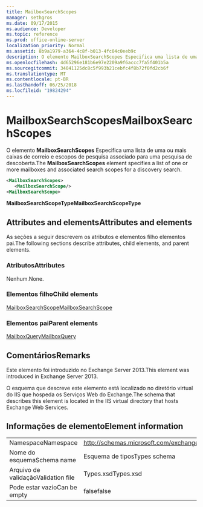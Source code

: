 ```yaml
---
title: MailboxSearchScopes
manager: sethgros
ms.date: 09/17/2015
ms.audience: Developer
ms.topic: reference
ms.prod: office-online-server
localization_priority: Normal
ms.assetid: 8b9a1979-a364-4c8f-b013-4fc04c0eeb9c
description: O elemento MailboxSearchScopes Especifica uma lista de uma ou mais caixas de correio e escopos de pesquisa associado para uma pesquisa de descoberta.
ms.openlocfilehash: 4d65296e181b6e97e2209a9f6accc7fa5f401b5a
ms.sourcegitcommit: 34041125dc8c5f993b21cebfc4f8b72f0fd2cb6f
ms.translationtype: MT
ms.contentlocale: pt-BR
ms.lasthandoff: 06/25/2018
ms.locfileid: "19824294"
---
```

# <a name="mailboxsearchscopes"></a><span data-ttu-id="f8632-103">MailboxSearchScopes</span><span class="sxs-lookup"><span data-stu-id="f8632-103">MailboxSearchScopes</span></span>

<span data-ttu-id="f8632-104">O elemento **MailboxSearchScopes** Especifica uma lista de uma ou mais caixas de correio e escopos de pesquisa associado para uma pesquisa de descoberta.</span><span class="sxs-lookup"><span data-stu-id="f8632-104">The **MailboxSearchScopes** element specifies a list of one or more mailboxes and associated search scopes for a discovery search.</span></span> 
  
```XML
<MailboxSearchScopes>
   <MailboxSearchScope/>
<MailboxSearchScope>
```

<span data-ttu-id="f8632-105">**MailboxSearchScopeType**</span><span class="sxs-lookup"><span data-stu-id="f8632-105">**MailboxSearchScopeType**</span></span>

## <a name="attributes-and-elements"></a><span data-ttu-id="f8632-106">Attributes and elements</span><span class="sxs-lookup"><span data-stu-id="f8632-106">Attributes and elements</span></span>

<span data-ttu-id="f8632-107">As seções a seguir descrevem os atributos e elementos filho elementos pai.</span><span class="sxs-lookup"><span data-stu-id="f8632-107">The following sections describe attributes, child elements, and parent elements.</span></span>
  
### <a name="attributes"></a><span data-ttu-id="f8632-108">Atributos</span><span class="sxs-lookup"><span data-stu-id="f8632-108">Attributes</span></span>

<span data-ttu-id="f8632-109">Nenhum.</span><span class="sxs-lookup"><span data-stu-id="f8632-109">None.</span></span>
  
### <a name="child-elements"></a><span data-ttu-id="f8632-110">Elementos filho</span><span class="sxs-lookup"><span data-stu-id="f8632-110">Child elements</span></span>

[<span data-ttu-id="f8632-111">MailboxSearchScope</span><span class="sxs-lookup"><span data-stu-id="f8632-111">MailboxSearchScope</span></span>](mailboxsearchscope.md)
  
### <a name="parent-elements"></a><span data-ttu-id="f8632-112">Elementos pai</span><span class="sxs-lookup"><span data-stu-id="f8632-112">Parent elements</span></span>

[<span data-ttu-id="f8632-113">MailboxQuery</span><span class="sxs-lookup"><span data-stu-id="f8632-113">MailboxQuery</span></span>](mailboxquery.md)
  
## <a name="remarks"></a><span data-ttu-id="f8632-114">Comentários</span><span class="sxs-lookup"><span data-stu-id="f8632-114">Remarks</span></span>

<span data-ttu-id="f8632-115">Este elemento foi introduzido no Exchange Server 2013.</span><span class="sxs-lookup"><span data-stu-id="f8632-115">This element was introduced in Exchange Server 2013.</span></span>
  
<span data-ttu-id="f8632-116">O esquema que descreve este elemento está localizado no diretório virtual do IIS que hospeda os Serviços Web do Exchange.</span><span class="sxs-lookup"><span data-stu-id="f8632-116">The schema that describes this element is located in the IIS virtual directory that hosts Exchange Web Services.</span></span>
  
## <a name="element-information"></a><span data-ttu-id="f8632-117">Informações de elemento</span><span class="sxs-lookup"><span data-stu-id="f8632-117">Element information</span></span>

|||
|:-----|:-----|
|<span data-ttu-id="f8632-118">Namespace</span><span class="sxs-lookup"><span data-stu-id="f8632-118">Namespace</span></span>  <br/> |http://schemas.microsoft.com/exchange/services/2006/types  <br/> |
|<span data-ttu-id="f8632-119">Nome do esquema</span><span class="sxs-lookup"><span data-stu-id="f8632-119">Schema name</span></span>  <br/> |<span data-ttu-id="f8632-120">Esquema de tipos</span><span class="sxs-lookup"><span data-stu-id="f8632-120">Types schema</span></span>  <br/> |
|<span data-ttu-id="f8632-121">Arquivo de validação</span><span class="sxs-lookup"><span data-stu-id="f8632-121">Validation file</span></span>  <br/> |<span data-ttu-id="f8632-122">Types.xsd</span><span class="sxs-lookup"><span data-stu-id="f8632-122">Types.xsd</span></span>  <br/> |
|<span data-ttu-id="f8632-123">Pode estar vazio</span><span class="sxs-lookup"><span data-stu-id="f8632-123">Can be empty</span></span>  <br/> |<span data-ttu-id="f8632-124">false</span><span class="sxs-lookup"><span data-stu-id="f8632-124">false</span></span>  <br/> |
   

